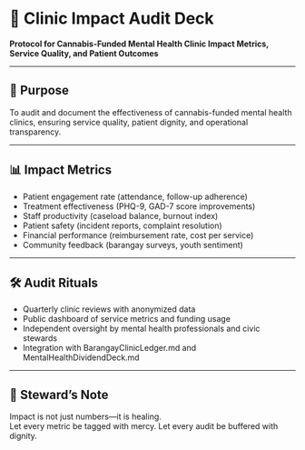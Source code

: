 # 📜 Clinic Impact Audit Deck  
**Protocol for Cannabis-Funded Mental Health Clinic Impact Metrics, Service Quality, and Patient Outcomes**

---

## 🧠 Purpose  
To audit and document the effectiveness of cannabis-funded mental health clinics, ensuring service quality, patient dignity, and operational transparency.

---

## 📊 Impact Metrics  
- Patient engagement rate (attendance, follow-up adherence)  
- Treatment effectiveness (PHQ-9, GAD-7 score improvements)  
- Staff productivity (caseload balance, burnout index)  
- Patient safety (incident reports, complaint resolution)  
- Financial performance (reimbursement rate, cost per service)  
- Community feedback (barangay surveys, youth sentiment)

---

## 🛠️ Audit Rituals  
- Quarterly clinic reviews with anonymized data  
- Public dashboard of service metrics and funding usage  
- Independent oversight by mental health professionals and civic stewards  
- Integration with BarangayClinicLedger.md and MentalHealthDividendDeck.md

---

## 🧠 Steward’s Note  
Impact is not just numbers—it is healing.  
Let every metric be tagged with mercy. Let every audit be buffered with dignity.

